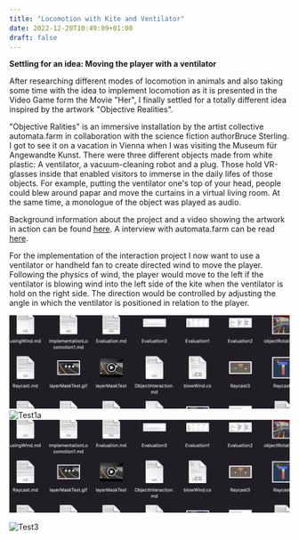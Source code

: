```yaml
---
title: "Locomotion with Kite and Ventilator"
date: 2022-12-20T10:49:09+01:00
draft: false
---
```



**Settling for an idea: Moving the player with a ventilator**

After researching different modes of locomotion in animals and also taking some time with the idea to implement locomotion as it is presented in the Video Game form the Movie "Her", I finally settled for a totally different idea inspired by the artwork "Objective Realities".

"Objective Ralities" is an immersive installation by the artist collective automata.farm in collaboration with the science fiction authorBruce Sterling. I got to see it on a vacation in Vienna when I was visiting the Museum für Angewandte Kunst. There were three different objects made from white plastic: A ventilator, a vacuum-cleaning robot and a plug. Those hold VR-glasses inside that enabled visitors to immerse in the daily lifes of those objects. For example, putting the ventilator one's top of your head, people could blew around papar and move the curtains in a virtual living room. At the same time, a monologue of the object was played as audio.

Background information about the project and a video showing the artwork in action can be found [here](https://www.wired.com/beyond-the-beyond/2018/08/automata-farm-objective-reality/). A interview with automata.farm can be read [here](https://speculativeedu.eu/interview-automato-farm/).

 For the implementation of the interaction project I now want to use a ventilator or handheld fan to create directed wind to move the player. Following the physics of wind, the player would move to the left if the ventilator is blowing wind into the left side of the kite when the ventilator is hold on the right side. The direction would be controlled by adjusting the angle in which the ventilator is positioned in relation to the player.

![Test1](./resources/_gen/images/test1.png)
![Test1a](../resources/_gen/images/test1.png)
![Test2](/resources/_gen/images/test1.png)
 
 ![Test3](content/posts/player_mod.png.png)
 
